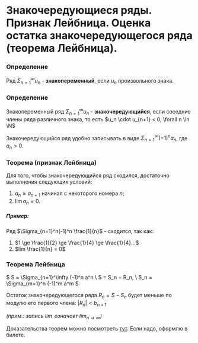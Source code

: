 # Знакочередующиеся ряды. Признак Лейбница. Оценка остатка знакочередующегося ряда (теорема Лейбница).

### Определение

Ряд $\Sigma_{n=1}^{\infty} u_n$ - **знакопеременный**, если $u_n$ произвольного знака. 

### Определение

Знакопеременный ряд $\Sigma_{n=1}^{\infty} u_n$ - **знакочередующийся**,
если соседние члены ряда различного знака, то есть 
$u_n \cdot u_{n+1} < 0, \forall n \in \N$

Знакочередующийся ряд удобно записывать в виде
$\Sigma_{n=1}^{\infty} (-1)^n a_n$, где $a_n > 0$.

### Теорема (признак Лейбница)

Для того, чтобы знакочередующийся ряд сходился, достаточно выполнения
следующих условий:

1. $a_n \ge a_{n+1}$ начиная с некоторого номера $n$;
2. $\lim a_n = 0$.

##### Пример:

Ряд $\Sigma_{n=1}^n(-1)^n \frac{1}{n}$ - сходится, так как:

1. $1 \ge \frac{1}{2} \ge \frac{1}{4} \ge \frac{1}{4}...$
2. $lim \frac{1}{n} = 0$

### Теорема Лейбница

$
S = \Sigma_{n=1}^\infty (-1)^n a^n \\
S = S_n + R_n, \\
S_n = \Sigma_{m=1}^n (-1)^m a^m
$

Остаток знакочередующегося ряда $R_n = S - S_n$ будет меньше по модулю
его первого члена: $|R_n| < b_{n+1}$

*(прим.: запись $\lim$ означает $\lim_{n \rightarrow \infty}$)*

Доказательства теорем можно посмотреть 
[тут](https://ru.wikipedia.org/wiki/%D0%97%D0%BD%D0%B0%D0%BA%D0%BE%D1%87%D0%B5%D1%80%D0%B5%D0%B4%D1%83%D1%8E%D1%89%D0%B8%D0%B9%D1%81%D1%8F_%D1%80%D1%8F%D0%B4).
Если надо, оформлю в билете.
